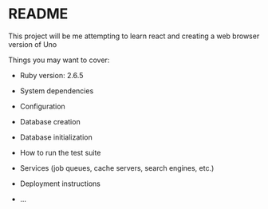 # README

This project will be me attempting to learn react and creating  a web browser version of Uno

Things you may want to cover:

* Ruby version: 2.6.5

* System dependencies

* Configuration

* Database creation

* Database initialization

* How to run the test suite

* Services (job queues, cache servers, search engines, etc.)

* Deployment instructions

* ...
